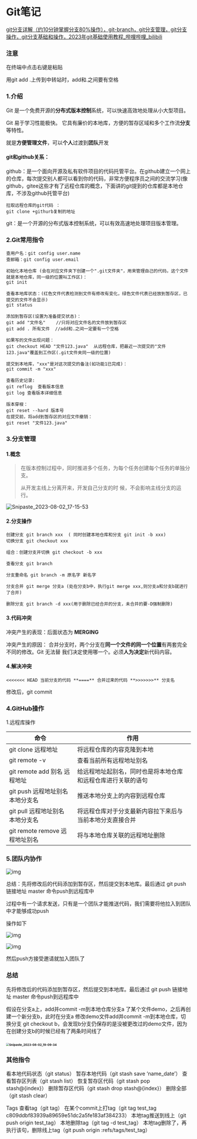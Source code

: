 # Git笔记

[git分支详解（约10分钟掌握分支80%操作），git-branch，git分支管理，git分支操作，git分支基础和操作，2023年git基础使用教程_哔哩哔哩_bilibili](https://www.bilibili.com/video/BV16M411z7uH/?spm_id_from=333.337.search-card.all.click&vd_source=665a7571caf896d1a1d52b41d248af9a)

### 注意

在终端中点击右键是粘贴

用git add .上传到中转站时，add和.之间要有空格



### 1.介绍

Git 是一个免费开源的**分布式版本控制**系统，可以快速高效地处理从小大型项目。

Git 易于学习性能极快。 它具有廉价的本地库，方便的暂存区域和多个工作流**分支**等特性。

就是**方便管理文件**，可以**个人**过渡到**团队**开发

#### git和github关系：

github：是一个面向开源及私有软件项目的代码托管平台。在github建立一个网上的仓库，每次提交别人都可以看到你的代码，非常方便程序员之间的交流学习(像github，gitee这些才有了远程仓库的概念，下面讲的git提到的仓库都是本地仓库，不涉及github托管平台)

```
拉取远程仓库的git代码 ：
git clone +githurb复制的地址
```

git：是一个开源的分布式版本控制系统，可以有效高速地处理项目版本管理。

### 2.Git常用指令

```
查用户名：git config user.name
查邮箱：git config user.email
```

```
初始化本地仓库 (会在对应文件夹下创建一个".git文件夹"，用来管理自己的代码，这个文件就是本地仓库，同一级的位置叫工作区)：
git init 
```

```
查看本地库状态：(红色文件代表检测到文件有修改有变化，绿色文件代表已经放到暂存区，已提交的文件不会显示)
git status
```

```
添加到暂存区(设置为准备提交状态)：
git add "文件名" 	 //只将对应文件名的文件放到暂存区
git add . 所有文件  //add和.之间一定要有一个空格
```

```
如果写的文件出现问题：
git checkout HEAD "文件123.java"  从远程仓库，把最近一次提交的"文件123.java"覆盖到工作区(.git文件夹同一级的位置)
```

```
提交到本地库，"xxx"是对这次提交的备注(如功能1已完成)：
git commit -m "xxx" 
```

```
查看历史记录:
git reflog  查看版本信息
git log 查看版本详细信息
```

```
版本穿梭：
git reset --hard 版本号
在提交前，将add到暂存区的对应文件撤销：
git reset "文件123.java" 
```

### 3.分支管理

#### 1.概念

> 在版本控制过程中，同时推进多个任务，为每个任务创建每个任务的单独分支。
>
> 从开发主线上分离开来，开发自己分支的时 候，不会影响主线分支的运行。

<img src="D:\桌面下载的文件\Git\git图片\Snipaste_2023-08-02_17-15-53.jpg" alt="Snipaste_2023-08-02_17-15-53"  />

#### 2.分支操作

```
创建分支 git branch xxx  ( 同时创建本地仓库和分支 git init -b xxx)
切换分支 git checkout xxx

组合：创建分支并切换 git checkout -b xxx

查看分支 git branch

分支重命名 git branch -m 原名字 新名字

分支合并 git merge 分支a (处在分支b中，执行git merge xxx,则分支a和分支b就进行了合并)

删除分支 git branch -d xxx(用于删除已经合并的分支，未合并的要-D强制删除)
```



#### 3.代码冲突

冲突产生的表现：后面状态为 **MERGING**

冲突产生的原因： 合并分支时，两个分支在**同一个文件的同一个位置**有两套完全不同的修改。Git 无法替 我们决定使用哪一个。必须**人为决定**新代码内容。

#### 4.解决冲突

```
<<<<<<< HEAD 当前分支的代码 **====** 合并过来的代码 **>>>>>>>** 分支名
```

修改后，git commit

### 4.GitHub操作

1.远程库操作

| 命令                             | 作用                                                         |
| -------------------------------- | ------------------------------------------------------------ |
| git clone 远程地址               | 将远程仓库的内容克隆到本地                                   |
| git remote -v                    | 查看当前所有远程地址别名                                     |
| git remote add 别名 远程地址     | 给远程地址起别名，同时也是将本地仓库和远程仓库进行关联的语句 |
| git push 远程地址别名 本地分支名 | 推送本地分支上的内容到远程仓库                               |
| git pull 远程地址别名 本地分支名 | 将远程仓库对于分支最新内容拉下来后与 当前本地分支直接合并    |
| git remote remove 远程地址别名   | 将与本地仓库关联的远程地址删除                               |

### 5.团队内协作

![img](https://img-blog.csdnimg.cn/img_convert/6ff37d55340aefa55e826077c0192c46.png)

总结：先将修改后的代码添加到暂存区，然后提交到本地库。最后通过 git push 链接地址 master 命令push到远程库中

过程中有一个请求发送，只有是一个团队才能推送代码，我们需要将他拉入到团队中才能够成功push

操作如下

![img](https://img-blog.csdnimg.cn/3c53cd6baf154ee490fc37ac0176eb0c.png)

![img](https://img-blog.csdnimg.cn/7fe17be2260545218a1f977e34f68fa1.png) 

然后push方接受邀请就加入团队了

### 总结

先将修改后的代码添加到暂存区，然后提交到本地库。最后通过 git push 链接地址 master 命令push到远程库中

假设在分支a上，add并commit -m到本地仓库分支a 了某个文件demo，之后再创建一个新分支b，此时在分支a 修改demo文件add并commit -m到本地仓库，切换分支 git checkout b，会发现b分支仍保存的是没被更改过的demo文件，因为在创建分支b的时候已经有了两条时间线了

### <img src="D:\桌面下载的文件\Git\git图片\Snipaste_2023-08-02_19-09-34.jpg" alt="Snipaste_2023-08-02_19-09-34" style="zoom:50%;" />

### 其他指令

看本地代码状态（git status）
暂存本地代码（git stash save ‘name_date’）
查看暂存区列表（git stash list）
恢复暂存区代码（git stash pop stash@{index}）
删除暂存区代码（git stash drop stash@{index}）
删除全部（git stash clear）

Tags
查看tag（git tag）
在某个commit上打tag（git tag test_tag c809ddbf83939a89659e51dc2a5fe183af384233）
本地tag推送到线上（git push origin test_tag）
本地删除tag（git tag -d test_tag）
本地tag删除了，再执行该句，删除线上tag（git push origin :refs/tags/test_tag）

